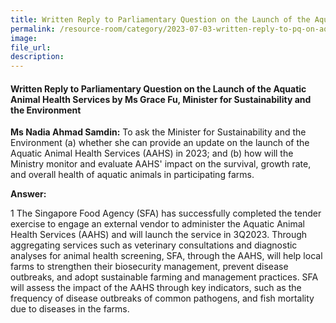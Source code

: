 ```yaml
---  
title: Written Reply to Parliamentary Question on the Launch of the Aquatic Animal Health Services by Ms Grace Fu, Minister for Sustainability and the Environment
permalink: /resource-room/category/2023-07-03-written-reply-to-pq-on-aquatic-animal-health-services
image:  
file_url:  
description:  
---  
```

#### Written Reply to Parliamentary Question on the Launch of the Aquatic Animal Health Services  by Ms Grace Fu, Minister for Sustainability and the Environment

**Ms Nadia Ahmad Samdin:** To ask the Minister for Sustainability and the Environment (a) whether she can provide an update on the launch of the Aquatic Animal Health Services (AAHS) in 2023; and (b) how will the Ministry monitor and evaluate AAHS' impact on the survival, growth rate, and overall health of aquatic animals in participating farms.

**Answer:**

1 The Singapore Food Agency (SFA) has successfully completed the tender exercise to engage an external vendor to administer the Aquatic Animal Health Services (AAHS) and will launch the service in 3Q2023. Through aggregating services such as veterinary consultations and diagnostic analyses for animal health screening, SFA, through the AAHS, will help local farms to strengthen their biosecurity management, prevent disease outbreaks, and adopt sustainable farming and management practices. SFA will assess the impact of the AAHS through key indicators, such as the frequency of disease outbreaks of common pathogens, and fish mortality due to diseases in the farms.
